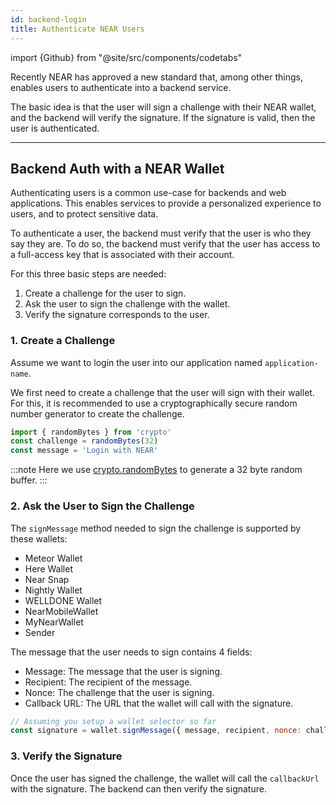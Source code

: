 ```yaml
---
id: backend-login
title: Authenticate NEAR Users 
---
```


import {Github} from "@site/src/components/codetabs"

Recently NEAR has approved a new standard that, among other things, enables users to authenticate into a backend service.

The basic idea is that the user will sign a challenge with their NEAR wallet, and the backend will verify the signature. If the signature is valid, then the user is authenticated.

---

## Backend Auth with a NEAR Wallet
Authenticating users is a common use-case for backends and web applications. This enables services to provide a personalized experience to users, and to protect sensitive data.

To authenticate a user, the backend must verify that the user is who they say they are. To do so, the backend must verify that the user has access to a full-access key that is associated with their account.

For this three basic steps are needed:

1. Create a challenge for the user to sign.
2. Ask the user to sign the challenge with the wallet.
3. Verify the signature corresponds to the user.

### 1.  Create a Challenge
Assume we want to login the user into our application named `application-name`.

We first need to create a challenge that the user will sign with their wallet. For this, it is recommended to use a cryptographically secure random number generator to create the challenge.

```js
import { randomBytes } from 'crypto'
const challenge = randomBytes(32)
const message = 'Login with NEAR'
```

:::note
Here we use [crypto.randomBytes](https://nodejs.org/api/crypto.html#crypto_crypto_randombytes_size_callback) to generate a 32 byte random buffer.
:::

### 2. Ask the User to Sign the Challenge
The `signMessage` method needed to sign the challenge is supported by these wallets:
- Meteor Wallet
- Here Wallet
- Near Snap
- Nightly Wallet
- WELLDONE Wallet
- NearMobileWallet
- MyNearWallet
- Sender


The message that the user needs to sign contains 4 fields:
- Message: The message that the user is signing.
- Recipient: The recipient of the message.
- Nonce: The challenge that the user is signing.
- Callback URL: The URL that the wallet will call with the signature.

```js
// Assuming you setup a wallet selector so far
const signature = wallet.signMessage({ message, recipient, nonce: challenge, callbackUrl: <server-auth-url> })
```

### 3. Verify the Signature
Once the user has signed the challenge, the wallet will call the `callbackUrl` with the signature. The backend can then verify the signature.

<Github fname="authenticate.js" language="javascript"
      url="https://github.com/near-examples/near-api-examples/blob/main/javascript/examples/verify-signature/authentication.js" />
